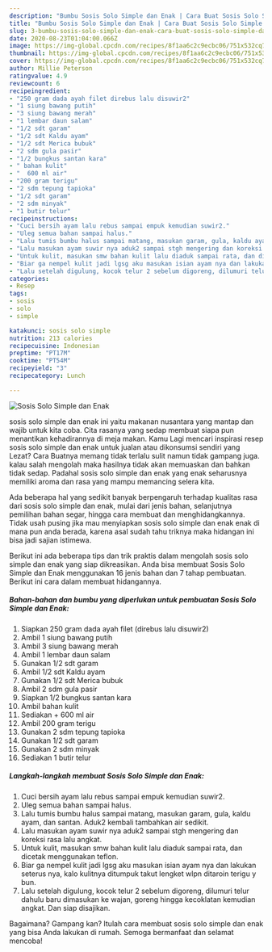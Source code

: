 ```yaml
---
description: "Bumbu Sosis Solo Simple dan Enak | Cara Buat Sosis Solo Simple dan Enak Yang Bisa Manjain Lidah"
title: "Bumbu Sosis Solo Simple dan Enak | Cara Buat Sosis Solo Simple dan Enak Yang Bisa Manjain Lidah"
slug: 3-bumbu-sosis-solo-simple-dan-enak-cara-buat-sosis-solo-simple-dan-enak-yang-bisa-manjain-lidah
date: 2020-08-23T01:04:00.066Z
image: https://img-global.cpcdn.com/recipes/8f1aa6c2c9ecbc06/751x532cq70/sosis-solo-simple-dan-enak-foto-resep-utama.jpg
thumbnail: https://img-global.cpcdn.com/recipes/8f1aa6c2c9ecbc06/751x532cq70/sosis-solo-simple-dan-enak-foto-resep-utama.jpg
cover: https://img-global.cpcdn.com/recipes/8f1aa6c2c9ecbc06/751x532cq70/sosis-solo-simple-dan-enak-foto-resep-utama.jpg
author: Millie Peterson
ratingvalue: 4.9
reviewcount: 6
recipeingredient:
- "250 gram dada ayah filet direbus lalu disuwir2"
- "1 siung bawang putih"
- "3 siung bawang merah"
- "1 lembar daun salam"
- "1/2 sdt garam"
- "1/2 sdt Kaldu ayam"
- "1/2 sdt Merica bubuk"
- "2 sdm gula pasir"
- "1/2 bungkus santan kara"
- " bahan kulit"
- "  600 ml air"
- "200 gram terigu"
- "2 sdm tepung tapioka"
- "1/2 sdt garam"
- "2 sdm minyak"
- "1 butir telur"
recipeinstructions:
- "Cuci bersih ayam lalu rebus sampai empuk kemudian suwir2."
- "Uleg semua bahan sampai halus."
- "Lalu tumis bumbu halus sampai matang, masukan garam, gula, kaldu ayam, dan santan. Aduk2 kembali tambahkan air sedikit."
- "Lalu masukan ayam suwir nya aduk2 sampai stgh mengering dan koreksi rasa lalu angkat."
- "Untuk kulit, masukan smw bahan kulit lalu diaduk sampai rata, dan dicetak menggunakan teflon."
- "Biar ga nempel kulit jadi lgsg aku masukan isian ayam nya dan lakukan seterus nya, kalo kulitnya ditumpuk takut lengket wlpn ditaroin terigu y bun."
- "Lalu setelah digulung, kocok telur 2 sebelum digoreng, dilumuri telur dahulu baru dimasukan ke wajan, goreng hingga kecoklatan kemudian angkat. Dan siap disajikan."
categories:
- Resep
tags:
- sosis
- solo
- simple

katakunci: sosis solo simple 
nutrition: 213 calories
recipecuisine: Indonesian
preptime: "PT17M"
cooktime: "PT54M"
recipeyield: "3"
recipecategory: Lunch

---
```



![Sosis Solo Simple dan Enak](https://img-global.cpcdn.com/recipes/8f1aa6c2c9ecbc06/751x532cq70/sosis-solo-simple-dan-enak-foto-resep-utama.jpg)


sosis solo simple dan enak ini yaitu makanan nusantara yang mantap dan wajib untuk kita coba. Cita rasanya yang sedap membuat siapa pun menantikan kehadirannya di meja makan.
Kamu Lagi mencari inspirasi resep sosis solo simple dan enak untuk jualan atau dikonsumsi sendiri yang Lezat? Cara Buatnya memang tidak terlalu sulit namun tidak gampang juga. kalau salah mengolah maka hasilnya tidak akan memuaskan dan bahkan tidak sedap. Padahal sosis solo simple dan enak yang enak seharusnya memiliki aroma dan rasa yang mampu memancing selera kita.

Ada beberapa hal yang sedikit banyak berpengaruh terhadap kualitas rasa dari sosis solo simple dan enak, mulai dari jenis bahan, selanjutnya pemilihan bahan segar, hingga cara membuat dan menghidangkannya. Tidak usah pusing jika mau menyiapkan sosis solo simple dan enak enak di mana pun anda berada, karena asal sudah tahu triknya maka hidangan ini bisa jadi sajian istimewa.




Berikut ini ada beberapa tips dan trik praktis dalam mengolah sosis solo simple dan enak yang siap dikreasikan. Anda bisa membuat Sosis Solo Simple dan Enak menggunakan 16 jenis bahan dan 7 tahap pembuatan. Berikut ini cara dalam membuat hidangannya.

<!--inarticleads1-->

##### Bahan-bahan dan bumbu yang diperlukan untuk pembuatan Sosis Solo Simple dan Enak:

1. Siapkan 250 gram dada ayah filet (direbus lalu disuwir2)
1. Ambil 1 siung bawang putih
1. Ambil 3 siung bawang merah
1. Ambil 1 lembar daun salam
1. Gunakan 1/2 sdt garam
1. Ambil 1/2 sdt Kaldu ayam
1. Gunakan 1/2 sdt Merica bubuk
1. Ambil 2 sdm gula pasir
1. Siapkan 1/2 bungkus santan kara
1. Ambil  bahan kulit
1. Sediakan  + 600 ml air
1. Ambil 200 gram terigu
1. Gunakan 2 sdm tepung tapioka
1. Gunakan 1/2 sdt garam
1. Gunakan 2 sdm minyak
1. Sediakan 1 butir telur




<!--inarticleads2-->

##### Langkah-langkah membuat Sosis Solo Simple dan Enak:

1. Cuci bersih ayam lalu rebus sampai empuk kemudian suwir2.
1. Uleg semua bahan sampai halus.
1. Lalu tumis bumbu halus sampai matang, masukan garam, gula, kaldu ayam, dan santan. Aduk2 kembali tambahkan air sedikit.
1. Lalu masukan ayam suwir nya aduk2 sampai stgh mengering dan koreksi rasa lalu angkat.
1. Untuk kulit, masukan smw bahan kulit lalu diaduk sampai rata, dan dicetak menggunakan teflon.
1. Biar ga nempel kulit jadi lgsg aku masukan isian ayam nya dan lakukan seterus nya, kalo kulitnya ditumpuk takut lengket wlpn ditaroin terigu y bun.
1. Lalu setelah digulung, kocok telur 2 sebelum digoreng, dilumuri telur dahulu baru dimasukan ke wajan, goreng hingga kecoklatan kemudian angkat. Dan siap disajikan.




Bagaimana? Gampang kan? Itulah cara membuat sosis solo simple dan enak yang bisa Anda lakukan di rumah. Semoga bermanfaat dan selamat mencoba!
